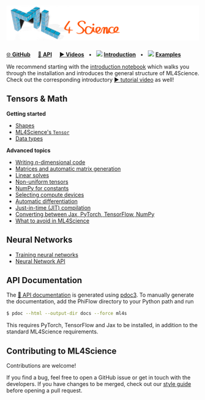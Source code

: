 # ![ML4Science](images/Banner.png)

[🌐 **GitHub**](https://github.com/holl-/ML4Science)
&nbsp;&nbsp;&nbsp; [🔗 **API**](ml4s)
&nbsp;&nbsp;&nbsp; [**▶ Videos**]()
&nbsp; • &nbsp; [<img src="https://www.tensorflow.org/images/colab_logo_32px.png" height=16>](https://colab.research.google.com/github/holl-/ML4Science/blob/main/docs/Introduction.ipynb) [**Introduction**](https://holl-.github.io/ML4Science/Introduction.html)
&nbsp; • &nbsp; [<img src="https://www.tensorflow.org/images/colab_logo_32px.png" height=16>](https://colab.research.google.com/github/holl-/ML4Science/blob/main/docs/Examples.ipynb) [**Examples**](https://holl-.github.io/ML4Science/Examples.html)


We recommend starting with the [introduction notebook](Introduction.html) which walks you through the installation and introduces the general structure of ML4Science.
Check out the corresponding introductory [▶ tutorial video]() as well!

## Tensors & Math

**Getting started**

* [Shapes](Shapes.html)
* [ML4Science's `Tensor`](Tensors.html)
* [Data types](Data_Types.html)


**Advanced topics**

* [Writing *n*-dimensional code](N_Dimensional.html)
* [Matrices and automatic matrix generation](Matrices.html)
* [Linear solves](Linear_Solves.html)
* [Non-uniform tensors](Non_Uniform.html)
* [NumPy for constants](NumPy_Constants.html)
* [Selecting compute devices](Devices.html)
* [Automatic differentiation](Autodiff.html)
* [Just-in-time (JIT) compilation](JIT.html)
* [Converting between Jax, PyTorch, TensorFlow, NumPy](Convert.html)
* [What to avoid in ML4Science](Limitations.md)

## Neural Networks

* [Training neural networks](Networks.html)
* [Neural Network API](ml4s/nn.html)



## API Documentation

The [🔗 API documentation](ml4s) is generated using [pdoc3](https://pdoc3.github.io/pdoc/).
To manually generate the documentation, add the PhiFlow directory to your Python path and run
```bash
$ pdoc --html --output-dir docs --force ml4s
```
This requires PyTorch, TensorFlow and Jax to be installed, in addition to the standard ML4Science requirements.


## Contributing to ML4Science

Contributions are welcome!

If you find a bug, feel free to open a GitHub issue or get in touch with the developers.
If you have changes to be merged, check out our [style guide](https://github.com/holl-/ML4Science/blob/main/CONTRIBUTING.md) before opening a pull request.

